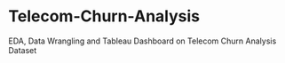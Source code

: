 # Telecom-Churn-Analysis

EDA, Data Wrangling and Tableau Dashboard on Telecom Churn Analysis Dataset

